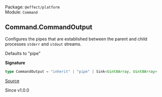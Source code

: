 Package: `@effect/platform`<br />
Module: `Command`<br />

## Command.CommandOutput

Configures the pipes that are established between the parent and child
processes `stderr` and `stdout` streams.

Defaults to "pipe"

**Signature**

```ts
type CommandOutput = "inherit" | "pipe" | Sink<Uint8Array, Uint8Array>
```

[Source](https://github.com/Effect-TS/effect/tree/main/packages/platform/src/Command.ts#L83)

Since v1.0.0